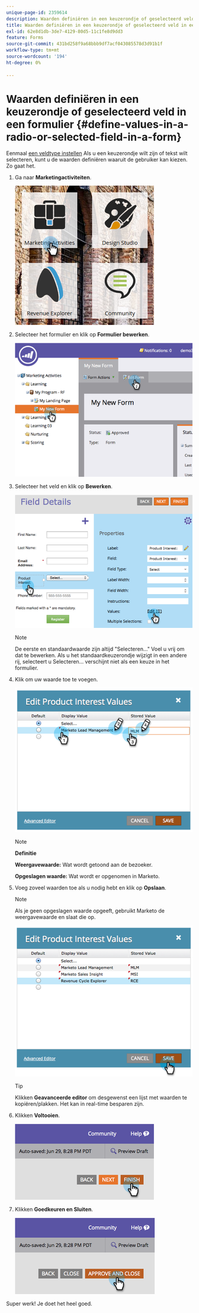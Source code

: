 ```yaml
---
unique-page-id: 2359614
description: Waarden definiëren in een keuzerondje of geselecteerd veld in een formulier - Marketo Docs - Productdocumentatie
title: Waarden definiëren in een keuzerondje of geselecteerd veld in een formulier
exl-id: 62e8d1db-3de7-4129-80d5-11c1fe8d9dd3
feature: Forms
source-git-commit: 431bd258f9a68bbb9df7acf043085578d3d91b1f
workflow-type: tm+mt
source-wordcount: '194'
ht-degree: 0%

---
```


# Waarden definiëren in een keuzerondje of geselecteerd veld in een formulier {#define-values-in-a-radio-or-selected-field-in-a-form}

Eenmaal [een veldtype instellen](/help/marketo/product-docs/administration/field-management/change-the-type-of-a-marketo-custom-field.md) Als u een keuzerondje wilt zijn of tekst wilt selecteren, kunt u de waarden definiëren waaruit de gebruiker kan kiezen. Zo gaat het.

1. Ga naar **Marketingactiviteiten**.

   ![](assets/ma.png)

1. Selecteer het formulier en klik op **Formulier bewerken**.

   ![](assets/image2014-9-15-16-3a28-3a56.png)

1. Selecteer het veld en klik op **Bewerken**.

   ![](assets/image2014-9-15-16-3a29-3a6.png)

   >[!NOTE]
   >
   >De eerste en standaardwaarde zijn altijd &quot;Selecteren...&quot; Voel u vrij om dat te bewerken. Als u het standaardkeuzerondje wijzigt in een andere rij, selecteert u Selecteren... verschijnt niet als een keuze in het formulier.

1. Klik om uw waarde toe te voegen.

   ![](assets/image2014-9-15-16-3a29-3a18.png)

   >[!NOTE]
   >
   >**Definitie**
   >
   >**Weergavewaarde:** Wat wordt getoond aan de bezoeker.
   >
   >**Opgeslagen waarde:** Wat wordt er opgenomen in Marketo.

1. Voeg zoveel waarden toe als u nodig hebt en klik op **Opslaan**.

   >[!NOTE]
   >
   >Als je geen opgeslagen waarde opgeeft, gebruikt Marketo de weergavewaarde en slaat die op.

   ![](assets/image2014-9-15-16-3a29-3a30.png)

   >[!TIP]
   >
   >Klikken **Geavanceerde editor** om desgewenst een lijst met waarden te kopiëren/plakken. Het kan in real-time besparen zijn.

1. Klikken **Voltooien**.

   ![](assets/image2014-9-15-16-3a29-3a43.png)

1. Klikken **Goedkeuren en Sluiten**.

   ![](assets/image2014-9-15-16-3a29-3a57.png)

Super werk! Je doet het heel goed.
